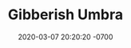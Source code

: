 ---
# Feel free to add content and custom Front Matter to this file.
# To modify the layout, see https://jekyllrb.com/docs/themes/#overriding-theme-defaults

layout: nft
list_title: Gibberish Umbra's Companion Content
title: Gibberish Umbra
date: 2020-03-07 20:20:20 -0700
---